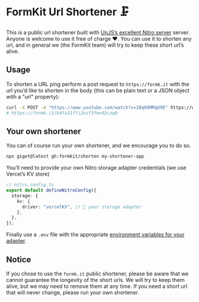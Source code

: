 # FormKit Url Shortener 🗜️

This is a public url shortener built with [UnJS’s excellent Nitro server](https://nitro.unjs.io/) server. Anyone is welcome to use it free of charge ❤️. You can use it to shorten any url, and in general we (the FormKit team) will try to keep these short url’s alive.

## Usage

To shorten a URL ping perform a post request to `https://formk.it` with the url you’d like to shorten in the body (this can be plain text or a JSON object with a "url" property):

```sh
curl -X POST -d "https://www.youtube.com/watch?v=10q09MMqU9E" https://www.formk.it
# https://formk.it/b4fa31ffi2xzf3fmv02czq0
```

## Your own shortener

You can of course run your own shortener, and we encourage you to do so.

```sh
npx giget@latest gh:formkit/shorten my-shortener-app
```

You’ll need to provide your own Nitro storage adapter credentials (we use Vercel’s KV store)

```ts
// nitro.config.ts
export default defineNitroConfig({
  storage: {
    kv: {
      driver: "vercelKV", // 👀 your storage adapter
    },
  },
});
```

Finally use a `.env` file with the appropriate [environment variables for your adapter](https://unstorage.unjs.io/usage).


## Notice

If you chose to use the `formk.it` public shortener, please be aware that we cannot guarantee the longevity of the short urls. We will try to keep them alive, but we may need to remove them at any time. If you need a short url that will never change, please run your own shortener.

